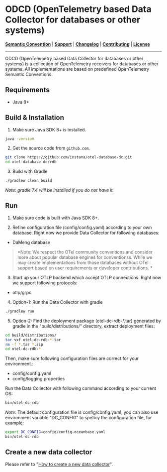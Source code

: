 # ODCD (OpenTelemetry based Data Collector for databases or other systems)

**[Semantic Convention](docs/semconv)** |
**[Support](docs/support/README.md)** |
**[Changelog](CHANGELOG.md)** |
**[Contributing](CONTRIBUTING.md)** |
**[License](LICENSE)**

---
ODCD (OpenTelemetry based Data Collector for databases or other systems) is a collection of OpenTelemetry receivers for databases or other systems. All implementations are based on predefined OpenTelemetry Semantic Conventions. 

## Requirements

- Java 8+

## Build & Installation

1) Make sure Java SDK 8+ is installed.
```bash
java -version
```

2) Get the source code from `github.com`.
```bash
git clone https://github.com/instana/otel-database-dc.git
cd otel-database-dc/rdb
```

3) Build with Gradle
```bash
./gradlew clean build
```
*Note: gradle 7.4 will be installed if you do not have it.*

## Run

1) Make sure code is built with Java SDK 8+.

2) Refine configuration file (config/config.yaml) according to your own database. Right now we provide Data Collector for following databases:
  - DaMeng database
  
  >*Note: We respect the OTel community conventions and consider more about popular database engines for conventionss. While we may create 
  > implementations from those databases without OTel support based on user requirements or developer contributions. *

3) Start up your OTLP backend which accept OTLP connections. Right now we support following protocols:
- otlp/grpc

4) Option-1: Run the Data Collector with gradle
```bash
./gradlew run
```
5) Option-2: Find the deployment package (otel-dc-rdb-*.tar) generated by gradle in the "build/distributions/" directory, extract deployment files:
```bash
cd build/distributions/
tar vxf otel-dc-rdb-*.tar
rm -f *.tar *.zip
cd otel-dc-rdb-*
```

Then, make sure following configuration files are correct for your environment.:
  - config/config.yaml
  - config/logging.properties

Run the Data Collector with following command according to your current OS:
```bash
bin/otel-dc-rdb
```

*Note:* The default configuration file is config/config.yaml, you can also use environment variable "DC_CONFIG" to speficy the configuration file, for example:
```bash
export DC_CONFIG=config/config-oceanbase.yaml
bin/otel-dc-rdb
```


## Create a new data collector

Please refer to "[How to create a new data collector](docs/developer/new-db.md)".